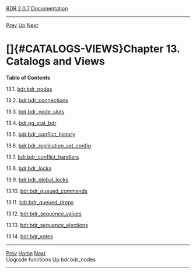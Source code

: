   [BDR 2.0.7 Documentation](README.md)                                                                     
  ------------------------------------------------------------------- ---------------------------------- -- ---------------------------------------------------------------
  [Prev](functions-upgrade.md "Upgrade functions")   [Up](manual.md)        [Next](catalog-bdr-nodes.md "bdr.bdr_nodes")  


# []{#CATALOGS-VIEWS}Chapter 13. Catalogs and Views

**Table of Contents**

13.1. [bdr.bdr_nodes](catalog-bdr-nodes.md)

13.2. [bdr.bdr_connections](catalog-bdr-connections.md)

13.3. [bdr.bdr_node_slots](catalog-bdr-node-slots.md)

13.4. [bdr.pg_stat_bdr](catalog-pg-stat-bdr.md)

13.5. [bdr.bdr_conflict_history](catalog-bdr-conflict-history.md)

13.6.
[bdr.bdr_replication_set_config](catalog-bdr-replication-set-config.md)

13.7. [bdr.bdr_conflict_handlers](catalog-bdr-conflict-handlers.md)

13.8. [bdr.bdr_locks](catalog-bdr-locks.md)

13.9. [bdr.bdr_global_locks](catalog-bdr-global-locks.md)

13.10. [bdr.bdr_queued_commands](catalog-bdr-queued-commands.md)

13.11. [bdr.bdr_queued_drops](catalog-bdr-queued-drops.md)

13.12. [bdr.bdr_sequence_values](catalog-bdr-sequence-values.md)

13.13. [bdr.bdr_sequence_elections](catalog-bdr-sequence-elections.md)

13.14. [bdr.bdr_votes](catalog-bdr-votes.md)



  ----------------------------------------------- ----------------------------------- -----------------------------------------------
  [Prev](functions-upgrade.md)    [Home](README.md)    [Next](catalog-bdr-nodes.md)  
  Upgrade functions                                [Up](manual.md)                                     bdr.bdr_nodes
  ----------------------------------------------- ----------------------------------- -----------------------------------------------
